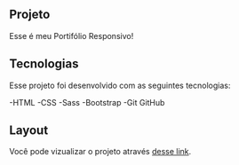## Projeto 
Esse é meu Portifólio Responsivo!

## Tecnologias
Esse projeto foi desenvolvido com as seguintes tecnologias:

-HTML
-CSS
-Sass
-Bootstrap
-Git GitHub

## Layout 
Você pode vizualizar o projeto através
[desse link](#).